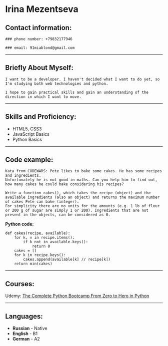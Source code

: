 # Irina Mezentseva

## Contact information:

    ### phone number: +79832177946

    ### email: 91miablond@gmail.com

---

## Briefly About Myself:

    I want to be a developer. I haven't decided what I want to do yet, so I'm studying both web technologies and python.

    I hope to gain practical skills and gain an understanding of the direction in which I want to move.

---

## Skills and Proficiency:

- HTML5, CSS3
- JavaScript Basics
- Python Basics

---

## Code example:

    Kata from CODEWARS: Pete likes to bake some cakes. He has some recipes and ingredients.
    Unfortunately he is not good in maths. Can you help him to find out, how many cakes he could bake considering his recipes?

    Write a function cakes(), which takes the recipe (object) and the available ingredients (also an object) and returns the maximum number of cakes Pete can bake (integer).
    For simplicity there are no units for the amounts (e.g. 1 lb of flour or 200 g of sugar are simply 1 or 200). Ingredients that are not present in the objects, can be considered as 0.

**Python code:**

```
def cakes(recipe, available):
    for k, v in recipe.items():
        if k not in available.keys():
            return 0
    cakes = []
    for k in recipe.keys():
        cakes.append(available[k] // recipe[k])
    return min(cakes)
```

---

## Courses:

Udemy: [The Complete Python Bootcamp From Zero to Hero in Python](https://www.udemy.com/course/complete-python-bootcamp/learn/lecture/20345231?start=0#overview)

---

## Languages:

- **Russian** - Native
- **English** - B1
- **German** - A2
